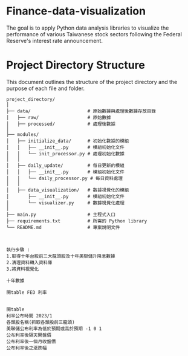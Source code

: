 # Finance-data-visualization
 The goal is to apply Python data analysis libraries to visualize the performance of various Taiwanese stock sectors following the Federal Reserve's interest rate announcement.

# Project Directory Structure

This document outlines the structure of the project directory and the purpose of each file and folder.

```plaintext
project_directory/
│
├── data/                     # 原始數據與處理後數據存放目錄
│   ├── raw/                  # 原始數據
│   ├── processed/            # 處理後數據
│
├── modules/
│   ├── initialize_data/      # 初始化數據的模組
│   │   ├── __init__.py       # 模組初始化文件
│   │   └── init_processor.py # 處理初始化數據
│   │
│   ├── daily_update/         # 每日更新的模組
│   │   ├── __init__.py       # 模組初始化文件
│   │   └── daily_processor.py # 每日資料處理
│   │
│   ├── data_visualization/   # 數據視覺化的模組
│       ├── __init__.py       # 模組初始化文件
│       └── visualizer.py     # 數據視覺化處理
│
├── main.py                   # 主程式入口
├── requirements.txt          # 所需的 Python library
└── README.md                 # 專案說明文件



執行步驟 :
1.取得十年台股前三大龍頭股及十年美聯儲升降息數據
2.清理資料轉入資料庫
3.將資料視覺化

十年數據 

開table FED 利率


開table
利率公布時間 2023/1
各類股名稱(抓取各類股前三龍頭)
美聯儲公布利率為低於預期或高於預期 -1 0 1
公布利率後隔天開盤價
公布利率後一個月收盤價
公布利率後之漲跌幅